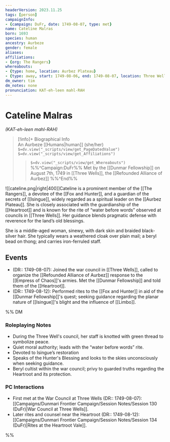 ```yaml
---
headerVersion: 2023.11.25
tags: [person]
campaignInfo:
- {campaign: DuFr, date: 1749-08-07, type: met}
name: Cateline Malras
born: 1693
species: human
ancestry: Aurbeze
gender: female
aliases:
affiliations:
- {org: The Rangers}
whereabouts:
- {type: home, location: Aurbez Plateau}
- {type: away, start: 1749-08-06, end: 1749-08-07, location: Three Wells}
dm_owner: tim
dm_notes: none
pronunciation: KAT-eh-leen mahl-RAH 
---
```

# Cateline Malras
*(KAT-eh-leen mahl-RAH)*
>[!info]+ Biographical Info  
> An Aurbeze [[Humans|human]] (she/her)  
> `$=dv.view("_scripts/view/get_PageDatedValue")`  
> `$=dv.view("_scripts/view/get_Affiliations")`  
>> `$=dv.view("_scripts/view/get_Whereabouts")`  
>> %%^Campaign:DuFr%% Met by the [[Dunmar Fellowship]] on August 7th, 1749 in [[Three Wells]], the [[Refounded Alliance of Aurbez]] %%^End%%

![[cateline.png|right|400]]Cateline is a prominent member of the [[The Rangers]], a devotee of the [[Fox and Hunter]], and a guardian of the secrets of [[Isingue]], widely regarded as a spiritual leader on the [[Aurbez Plateau]]. She is closely associated with the guardianship of the [[Heartroot]] and is known for the rite of “water before words” observed at councils in [[Three Wells]]. Her guidance blends pragmatic defense with reverence for the land’s old blessings.

She is a middle-aged woman, sinewy, with dark skin and braided black-silver hair. She typically wears a weathered cloak over plain mail; a beryl bead on thong; and carries iron-ferruled staff.
## Events
- (DR:: 1749-08-07): Joined the war council in [[Three Wells]], called to organize the [[Refounded Alliance of Aurbez]] response to the [[Empress of Chaos]]'s armies. Met the [[Dunmar Fellowship]] and told them of the [[Heartroot]]. 
- (DR:: 1749-08-12): Performed rites to the [[Fox and Hunter]] in aid of the [[Dunmar Fellowship]]'s quest; seeking guidance regarding the planar nature of [[Isingue]]'s blight and the influence of [[Limbo]].

%% DM
### Roleplaying Notes
- During the Three Well's council, her staff is knotted with green thread to symbolize peace.
- Quiet moral authority; leads with the “water before words” rite.
- Devoted to Isingue’s restoration
- Speaks of the Hunter's Blessing and looks to the skies unconsciously when seeking guidance.
- Beryl cultist within the war council; privy to guarded truths regarding the Heartroot and its protection.
### PC Interactions
- First met at the War Council at Three Wells (DR:: 1749-08-07): [[Campaigns/Dunmari Frontier Campaign/Session Notes/Session 130 (DuFr)|War Council at Three Wells]].
- Later rites and counsel near the Heartroot (DR:: 1749-08-12): [[Campaigns/Dunmari Frontier Campaign/Session Notes/Session 134 (DuFr)|Rites at the Heartroot Vale]].

%%

